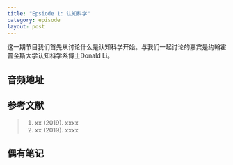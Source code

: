 ```yaml
---
title: "Epsiode 1: 认知科学"
category: episode
layout: post
---
```


这一期节目我们首先从讨论什么是认知科学开始。与我们一起讨论的嘉宾是约翰霍普金斯大学认知科学系博士Donald Li。

## 音频地址

## 参考文献

> 1. xx (2019). xxxx
> 2. xx (2019). xxxx

## 偶有笔记

